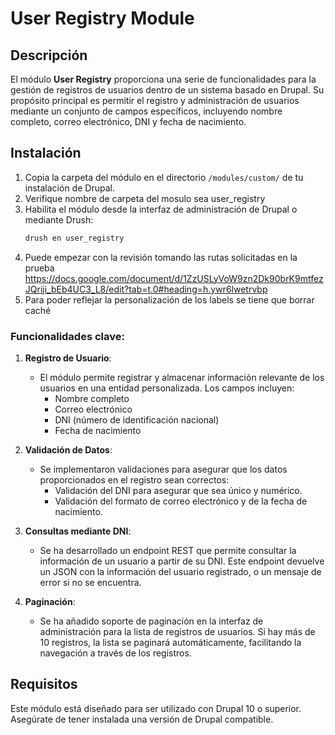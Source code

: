 # User Registry Module

## Descripción

El módulo **User Registry** proporciona una serie de funcionalidades para la gestión de registros de usuarios dentro de un sistema basado en Drupal. Su propósito principal es permitir el registro y administración de usuarios mediante un conjunto de campos específicos, incluyendo nombre completo, correo electrónico, DNI y fecha de nacimiento.

## Instalación

1. Copia la carpeta del módulo en el directorio `/modules/custom/` de tu instalación de Drupal.
2. Verifique nombre de carpeta del mosulo sea user_registry
3. Habilita el módulo desde la interfaz de administración de Drupal o mediante Drush:
   ```bash
   drush en user_registry
4. Puede empezar con la revisión tomando las rutas solicitadas en la prueba https://docs.google.com/document/d/1ZzUSLyVoW9zn2Dk90brK9mtfezJQriji_bEb4UC3_L8/edit?tab=t.0#heading=h.ywr6lwetrvbp
5. Para poder reflejar la personalización de los labels se tiene que borrar caché

### Funcionalidades clave:

1. **Registro de Usuario**:
   - El módulo permite registrar y almacenar información relevante de los usuarios en una entidad personalizada. Los campos incluyen:
     - Nombre completo
     - Correo electrónico
     - DNI (número de identificación nacional)
     - Fecha de nacimiento

2. **Validación de Datos**:
   - Se implementaron validaciones para asegurar que los datos proporcionados en el registro sean correctos:
     - Validación del DNI para asegurar que sea único y numérico.
     - Validación del formato de correo electrónico y de la fecha de nacimiento.

3. **Consultas mediante DNI**:
   - Se ha desarrollado un endpoint REST que permite consultar la información de un usuario a partir de su DNI. Este endpoint devuelve un JSON con la información del usuario registrado, o un mensaje de error si no se encuentra.

4. **Paginación**:
   - Se ha añadido soporte de paginación en la interfaz de administración para la lista de registros de usuarios. Si hay más de 10 registros, la lista se paginará automáticamente, facilitando la navegación a través de los registros.


## Requisitos

Este módulo está diseñado para ser utilizado con Drupal 10 o superior. Asegúrate de tener instalada una versión de Drupal compatible.

